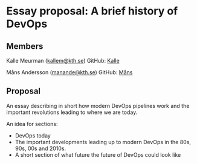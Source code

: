 # Essay proposal: A brief history of DevOps 

## Members

Kalle Meurman (kallem@kth.se)
GitHub: [Kalle](https://github.com/Wizkas0)

Måns Andersson (manande@kth.se)
GitHub: [Måns](https://github.com/mansand1)

## Proposal
An essay describing in short how modern DevOps pipelines work
and the important revolutions leading to where we are today. 

An idea for sections:
- DevOps today
- The important developments leading up to modern DevOps in the 80s, 90s, 00s and 2010s.
- A short section of what future the future of DevOps could look like
